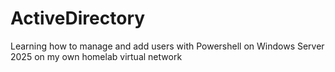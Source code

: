 # ActiveDirectory
Learning how to manage and add users with Powershell on Windows Server 2025 on my own homelab virtual network
